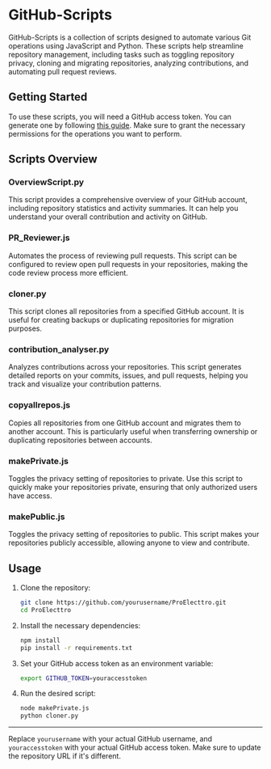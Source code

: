 # GitHub-Scripts

GitHub-Scripts is a collection of scripts designed to automate various Git operations using JavaScript and Python. These scripts help streamline repository management, including tasks such as toggling repository privacy, cloning and migrating repositories, analyzing contributions, and automating pull request reviews.

## Getting Started

To use these scripts, you will need a GitHub access token. You can generate one by following [this guide](https://docs.github.com/en/authentication/keeping-your-account-and-data-secure/creating-a-personal-access-token). Make sure to grant the necessary permissions for the operations you want to perform.

## Scripts Overview

### OverviewScript.py
This script provides a comprehensive overview of your GitHub account, including repository statistics and activity summaries. It can help you understand your overall contribution and activity on GitHub.

### PR_Reviewer.js
Automates the process of reviewing pull requests. This script can be configured to review open pull requests in your repositories, making the code review process more efficient.

### cloner.py
This script clones all repositories from a specified GitHub account. It is useful for creating backups or duplicating repositories for migration purposes.

### contribution_analyser.py
Analyzes contributions across your repositories. This script generates detailed reports on your commits, issues, and pull requests, helping you track and visualize your contribution patterns.

### copyallrepos.js
Copies all repositories from one GitHub account and migrates them to another account. This is particularly useful when transferring ownership or duplicating repositories between accounts.

### makePrivate.js
Toggles the privacy setting of repositories to private. Use this script to quickly make your repositories private, ensuring that only authorized users have access.

### makePublic.js
Toggles the privacy setting of repositories to public. This script makes your repositories publicly accessible, allowing anyone to view and contribute.

## Usage

1. Clone the repository:
    ```sh
    git clone https://github.com/yourusername/ProElecttro.git
    cd ProElecttro
    ```

2. Install the necessary dependencies:
    ```sh
    npm install
    pip install -r requirements.txt
    ```

3. Set your GitHub access token as an environment variable:
    ```sh
    export GITHUB_TOKEN=youraccesstoken
    ```

4. Run the desired script:
    ```sh
    node makePrivate.js
    python cloner.py
    ```
---

Replace `yourusername` with your actual GitHub username, and `youraccesstoken` with your actual GitHub access token. Make sure to update the repository URL if it's different.
